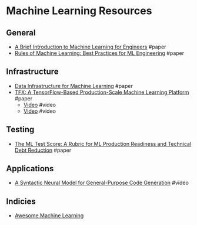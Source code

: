 # Machine Learning Resources

## General
* [A Brief Introduction to Machine Learning for Engineers](https://nms.kcl.ac.uk/osvaldo.simeone/notesMLSimeone.pdf) #paper
* [Rules of Machine Learning: Best Practices for ML Engineering](http://martin.zinkevich.org/rules_of_ml/rules_of_ml.pdf) #paper

## Infrastructure
* [Data Infrastructure for Machine Learning](http://www.sysml.cc/doc/9.pdf) #paper
* [TFX: A TensorFlow-Based Production-Scale Machine Learning
   Platform](http://stevenwhang.com/tfx_paper.pdf) #paper
  * [Video](https://www.youtube.com/watch?v=AtWNFd0YrVk) #video
  * [Video](https://dl.acm.org/ft_gateway.cfm?id=3098021&type=mp4&path=%2F3100000%2F3098021%2Fcheng%5Fmachine%5Flearning%2Emp4) #video

## Testing
* [The ML Test Score: A Rubric for ML Production Readiness and Technical Debt Reduction](https://research.google.com/pubs/pub46555.html) #paper

## Applications
* [A Syntactic Neural Model for General-Purpose Code Generation](https://vimeo.com/234954608) #video

## Indicies
* [Awesome Machine Learning](https://github.com/josephmisiti/awesome-machine-learning)
